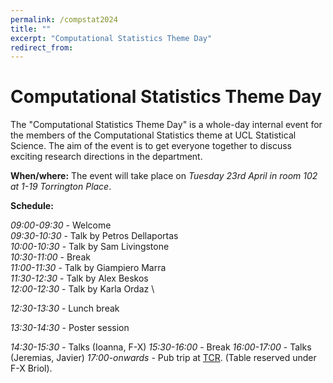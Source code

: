 ```yaml
---
permalink: /compstat2024
title: ""
excerpt: "Computational Statistics Theme Day"
redirect_from: 
---
```


# Computational Statistics Theme Day

The "Computational Statistics Theme Day" is a whole-day internal event for the members of the Computational Statistics theme at UCL Statistical Science. The aim of the event is to get everyone together to discuss exciting research directions in the department.

**When/where:** The event will take place on *Tuesday 23rd April in room 102 at 1-19 Torrington Place*.

**Schedule:**

*09:00-09:30* - Welcome \
*09:30-10:30* -	Talk by Petros Dellaportas \
*10:00-10:30* -	Talk by Sam Livingstone \
*10:30-11:00*	- Break \
*11:00-11:30* - Talk by Giampiero Marra \
*11:30-12:30*	- Talk by Alex Beskos \
*12:00-12:30* - Talk by Karla Ordaz \

*12:30-13:30* - Lunch break

*13:30-14:30*	- Poster session

*14:30-15:30*	- Talks (Ioanna, F-X)
*15:30-16:00*	- Break
*16:00-17:00*	- Talks (Jeremias, Javier)
*17:00-onwards* - Pub trip at [TCR](https://bartcr.com). (Table reserved under F-X Briol).
